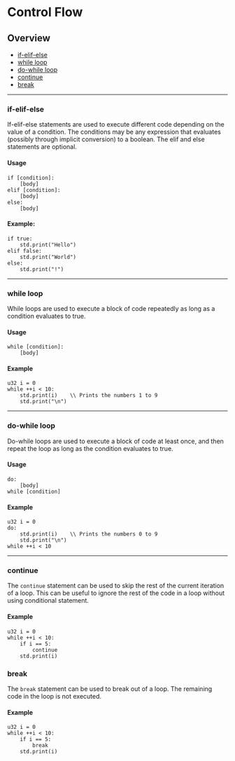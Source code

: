# Control Flow

## Overview
 - [if-elif-else](#if-elif-else)
 - [while loop](#while-loop)
 - [do-while loop](#do-while-loop)
 - [continue](#continue)
 - [break](#break)

---

### if-elif-else

If-elif-else statements are used to execute different code depending on the value of a condition.
The conditions may be any expression that evaluates (possibly through implicit conversion) to a boolean.
The elif and else statements are optional.

#### Usage

```qinp
if [condition]:
	[body]
elif [condition]:
	[body]
else:
	[body]
```

#### Example:

```qinp
if true:
	std.print("Hello")
elif false:
	std.print("World")
else:
	std.print("!")
```

---

### while loop

While loops are used to execute a block of code repeatedly as long as a condition evaluates to true.

#### Usage

```qinp
while [condition]:
	[body]
```

#### Example

```qinp
u32 i = 0
while ++i < 10:
	std.print(i)	\\ Prints the numbers 1 to 9
	std.print("\n")
```

---

### do-while loop

Do-while loops are used to execute a block of code at least once, and then repeat the loop as long as the condition evaluates to true.

#### Usage

```qinp
do:
	[body]
while [condition]
```

#### Example

```qinp
u32 i = 0
do:
	std.print(i)	\\ Prints the numbers 0 to 9
	std.print("\n")
while ++i < 10
```

---

### continue

The `continue` statement can be used to skip the rest of the current iteration of a loop. This can be useful to ignore the rest of the code in a loop without using conditional statement.

#### Example

```qinp
u32 i = 0
while ++i < 10:
	if i == 5:
		continue
	std.print(i)
```

### break

The `break` statement can be used to break out of a loop.
The remaining code in the loop is not executed.

#### Example

```qinp
u32 i = 0
while ++i < 10:
	if i == 5:
		break
	std.print(i)
```